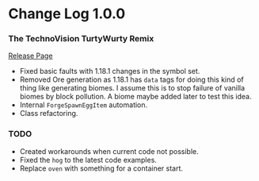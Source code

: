 # Change Log 1.0.0
### The TechnoVision TurtyWurty Remix

[Release Page](https://github.com/jackokring/ExactFeather396/releases)

* Fixed basic faults with 1.18.1 changes in the symbol set.
* Removed Ore generation as 1.18.1 has `data` tags for doing this kind of thing like generating biomes. I assume this is to stop failure of vanilla biomes by block pollution. A biome maybe added later to test this idea.
* Internal `ForgeSpawnEggItem` automation.
* Class refactoring.

### TODO

* Created workarounds when current code not possible.
* Fixed the `hog` to the latest code examples.
* Replace `oven` with something for a container start.